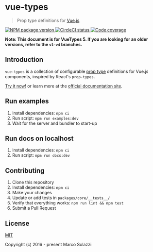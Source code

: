 # vue-types

> Prop type definitions for [Vue.js](http://vuejs.org).

<p id="badges">
  <a href="https://www.npmjs.com/package/vue-types" target="_blank">
    <img alt="NPM package version" src="https://img.shields.io/npm/v/vue-types" />
  </a>
  <a href="https://circleci.com/gh/dwightjack/vue-types" target="_blank">
    <img alt="CircleCI status" src="https://circleci.com/gh/dwightjack/vue-types.svg?style=shield" />
  </a>
<a href="https://www.npmjs.com/package/vue-types" target="_blank">
    <img alt="Code coverage" src="https://img.shields.io/codeclimate/dwightjack/vue-types" />
  </a>

</p>

**Note: This document is for VueTypes 5. If you are looking for an older versions, refer to the `v1~v4` branches.**

## Introduction

`vue-types` is a collection of configurable [prop type](http://vuejs.org/guide/components.html#Props) definitions for Vue.js components, inspired by React's `prop-types`.

[Try it now!](https://stackblitz.com/edit/vitejs-vite-83cnar?file=src/App.vue) or learn more at the [official documentation site](https://dwightjack.github.io/vue-types/).

## Run examples

1. Install dependencies: `npm ci`
1. Run script: `npm run examples:dev`
1. Wait for the server and bundler to start-up

## Run docs on localhost

1. Install dependencies: `npm ci`
1. Run script: `npm run docs:dev`

## Contributing

1. Clone this repository
1. Install dependencies: `npm ci`
1. Make your changes
1. Update or add tests in `packages/core/__tests__/`
1. Verify that everything works: `npm run lint && npm test`
1. Submit a Pull Request

## License

[MIT](http://opensource.org/licenses/MIT)

Copyright (c) 2016 - present Marco Solazzi

